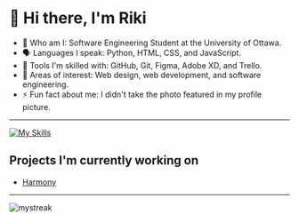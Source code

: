 <h1>👋 Hi  there, I'm Riki</h1>

- 🏫 Who am I: Software Engineering Student at the University of Ottawa.
- 🗣️ Languages I speak: Python, HTML, CSS, and JavaScript.
- 🔨 Tools I'm skilled with: GitHub, Git, Figma, Adobe XD, and Trello.
- 🌱 Areas of interest: Web design, web development, and software engineering. 
- ⚡ Fun fact about me: I didn't take the photo featured in my profile picture.

<hr>

[![My Skills](https://skillicons.dev/icons?i=js,html,css,py,figma,vscode,xd,arduino,git,github)](https://skillicons.dev)

<h2>Projects I'm currently working on</h2>

- [Harmony](https://harmaniacz.github.io)

<hr>

<img src="https://github-readme-streak-stats.herokuapp.com/?user=riku737&theme=tokyonight" alt="mystreak"/>
<!---
Riku737/Riku737 is a ✨ special ✨ repository because its `README.md` (this file) appears on your GitHub profile.
You can click the Preview link to take a look at your changes.
--->

